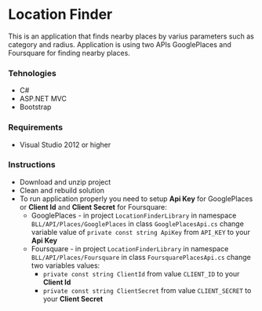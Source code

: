# Location Finder
This is an application that finds nearby places by varius parameters such as category and radius. Application is using two APIs GooglePlaces and Foursquare for finding nearby places.

### Tehnologies
* C#
* ASP.NET MVC
* Bootstrap

### Requirements
* Visual Studio 2012 or higher

### Instructions
* Download and unzip project
* Clean and rebuild solution
* To run application properly you need to setup **Api Key** for GooglePlaces or **Client Id** and **Client Secret** for Foursquare:
  * GooglePlaces - in project `LocationFinderLibrary` in namespace `BLL/API/Places/GooglePlaces` in class `GooglePlacesApi.cs` change variable value of `private const string ApiKey` from `API_KEY` to your **Api Key**
  * Foursquare - in project `LocationFinderLibrary` in namespace `BLL/API/Places/Foursquare` in class `FoursquarePlacesApi.cs` change two variables values:
    * `private const string ClientId` from value `CLIENT_ID` to your **Client Id**
	* `private const string ClientSecret` from value `CLIENT_SECRET` to your **Client Secret**